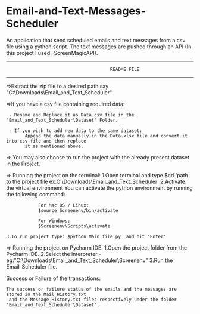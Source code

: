 # Email-and-Text-Messages-Scheduler
An application that send scheduled emails and text messages from a csv file using a python script. The text messages are pushed through an API (In this project I used -ScreenMagicAPI).

***************************************************************************************************
                                           README FILE
***************************************************************************************************

=>Extract the zip file to a desired path say "C:\Downloads\Email_and_Text_Scheduler"

=>If you have a csv file containing required data:

     - Rename and Replace it as Data.csv file in the 'Email_and_Text_Scheduler\Dataset' Folder.

     - If you wish to add new data to the same dataset:
           Append the data manually in the Data.xlsx file and convert it into csv file and then replace
           it as mentioned above.
                         
=> You may also choose to run the project with the already present dataset in the Project.


=> Running the project on the terminal:
    1.Open terminal and type $cd 'path to the project file ex.C:\Downloads\Email_and_Text_Scheduler'
    2.Activate the virtual environment
                You can activate the python environment by running the following command:

                For Mac OS / Linux:
                $source Screenenv/bin/activate

                For Windows:
                $Screenenv\Scripts\activate

    3.To run project type: $python Main_file.py  and hit 'Enter'

=> Running the project on Pycharm IDE:
    1.Open the project folder from the Pycharm IDE.
    2.Select the interpreter - eg:"C:\Downloads\Email_and_Text_Scheduler\Screenenv"
    3.Run the Email_Scheduler file.

Success or Failure of the transactions:

    The success or failure status of the emails and the messages are stored in the Mail_History.txt
     and the Message_History.txt files respectively under the folder 'Email_and_Text_Scheduler\Dataset'.

